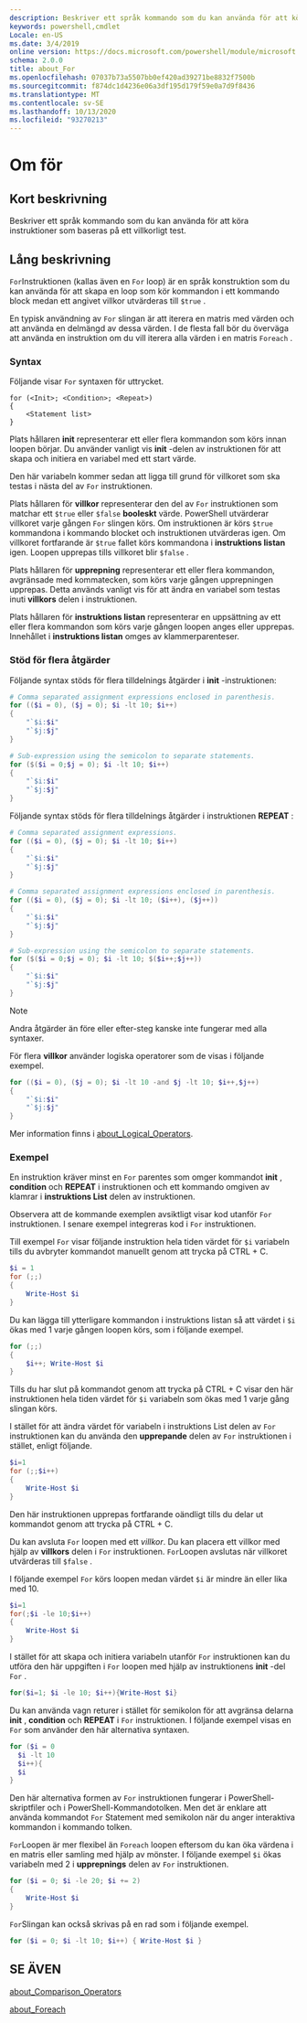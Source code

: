 ```yaml
---
description: Beskriver ett språk kommando som du kan använda för att köra instruktioner som baseras på ett villkorligt test.
keywords: powershell,cmdlet
Locale: en-US
ms.date: 3/4/2019
online version: https://docs.microsoft.com/powershell/module/microsoft.powershell.core/about/about_for?view=powershell-7.1&WT.mc_id=ps-gethelp
schema: 2.0.0
title: about_For
ms.openlocfilehash: 07037b73a5507bb0ef420ad39271be8832f7500b
ms.sourcegitcommit: f874dc1d4236e06a3df195d179f59e0a7d9f8436
ms.translationtype: MT
ms.contentlocale: sv-SE
ms.lasthandoff: 10/13/2020
ms.locfileid: "93270213"
---
```

# <a name="about-for"></a>Om för

## <a name="short-description"></a>Kort beskrivning
Beskriver ett språk kommando som du kan använda för att köra instruktioner som baseras på ett villkorligt test.

## <a name="long-description"></a>Lång beskrivning

`For`Instruktionen (kallas även en `For` loop) är en språk konstruktion som du kan använda för att skapa en loop som kör kommandon i ett kommando block medan ett angivet villkor utvärderas till `$true` .

En typisk användning av `For` slingan är att iterera en matris med värden och att använda en delmängd av dessa värden. I de flesta fall bör du överväga att använda en instruktion om du vill iterera alla värden i en matris `Foreach` .

### <a name="syntax"></a>Syntax

Följande visar `For` syntaxen för uttrycket.

```
for (<Init>; <Condition>; <Repeat>)
{
    <Statement list>
}
```

Plats hållaren **init** representerar ett eller flera kommandon som körs innan loopen börjar. Du använder vanligt vis **init** -delen av instruktionen för att skapa och initiera en variabel med ett start värde.

Den här variabeln kommer sedan att ligga till grund för villkoret som ska testas i nästa del av `For` instruktionen.

Plats hållaren för **villkor** representerar den del av `For` instruktionen som matchar ett `$true` eller `$false` **booleskt** värde. PowerShell utvärderar villkoret varje gången `For` slingen körs. Om instruktionen är körs `$true` kommandona i kommando blocket och instruktionen utvärderas igen. Om villkoret fortfarande är `$true` fallet körs kommandona i **instruktions listan** igen. Loopen upprepas tills villkoret blir `$false` .

Plats hållaren för **upprepning** representerar ett eller flera kommandon, avgränsade med kommatecken, som körs varje gången upprepningen upprepas. Detta används vanligt vis för att ändra en variabel som testas inuti **villkors** delen i instruktionen.

Plats hållaren för **instruktions listan** representerar en uppsättning av ett eller flera kommandon som körs varje gången loopen anges eller upprepas. Innehållet i **instruktions listan** omges av klammerparenteser.

### <a name="support-for-multiple-operations"></a>Stöd för flera åtgärder

Följande syntax stöds för flera tilldelnings åtgärder i **init** -instruktionen:

```powershell
# Comma separated assignment expressions enclosed in parenthesis.
for (($i = 0), ($j = 0); $i -lt 10; $i++)
{
    "`$i:$i"
    "`$j:$j"
}

# Sub-expression using the semicolon to separate statements.
for ($($i = 0;$j = 0); $i -lt 10; $i++)
{
    "`$i:$i"
    "`$j:$j"
}
```

Följande syntax stöds för flera tilldelnings åtgärder i instruktionen **REPEAT** :

```powershell
# Comma separated assignment expressions.
for (($i = 0), ($j = 0); $i -lt 10; $i++)
{
    "`$i:$i"
    "`$j:$j"
}

# Comma separated assignment expressions enclosed in parenthesis.
for (($i = 0), ($j = 0); $i -lt 10; ($i++), ($j++))
{
    "`$i:$i"
    "`$j:$j"
}

# Sub-expression using the semicolon to separate statements.
for ($($i = 0;$j = 0); $i -lt 10; $($i++;$j++))
{
    "`$i:$i"
    "`$j:$j"
}
```

> [!NOTE]
> Andra åtgärder än före eller efter-steg kanske inte fungerar med alla syntaxer.

För flera **villkor** använder logiska operatorer som de visas i följande exempel.

```powershell
for (($i = 0), ($j = 0); $i -lt 10 -and $j -lt 10; $i++,$j++)
{
    "`$i:$i"
    "`$j:$j"
}
```

Mer information finns i [about_Logical_Operators](about_Logical_Operators.md).

### <a name="examples"></a>Exempel

En instruktion kräver minst en `For` parentes som omger kommandot **init** , **condition** och **REPEAT** i instruktionen och ett kommando omgiven av klamrar i **instruktions List** delen av instruktionen.

Observera att de kommande exemplen avsiktligt visar kod utanför `For` instruktionen. I senare exempel integreras kod i `For` instruktionen.

Till exempel `For` visar följande instruktion hela tiden värdet för `$i` variabeln tills du avbryter kommandot manuellt genom att trycka på CTRL + C.

```powershell
$i = 1
for (;;)
{
    Write-Host $i
}
```

Du kan lägga till ytterligare kommandon i instruktions listan så att värdet i `$i` ökas med 1 varje gången loopen körs, som i följande exempel.

```powershell
for (;;)
{
    $i++; Write-Host $i
}
```

Tills du har slut på kommandot genom att trycka på CTRL + C visar den här instruktionen hela tiden värdet för `$i` variabeln som ökas med 1 varje gång slingan körs.

I stället för att ändra värdet för variabeln i instruktions List delen av `For` instruktionen kan du använda den **upprepande** delen av `For` instruktionen i stället, enligt följande.

```powershell
$i=1
for (;;$i++)
{
    Write-Host $i
}
```

Den här instruktionen upprepas fortfarande oändligt tills du delar ut kommandot genom att trycka på CTRL + C.

Du kan avsluta `For` loopen med ett *villkor*. Du kan placera ett villkor med hjälp av **villkors** delen i `For` instruktionen. `For`Loopen avslutas när villkoret utvärderas till `$false` .

I följande exempel `For` körs loopen medan värdet `$i` är mindre än eller lika med 10.

```powershell
$i=1
for(;$i -le 10;$i++)
{
    Write-Host $i
}
```

I stället för att skapa och initiera variabeln utanför `For` instruktionen kan du utföra den här uppgiften i `For` loopen med hjälp av instruktionens **init** -del `For` .

```powershell
for($i=1; $i -le 10; $i++){Write-Host $i}
```

Du kan använda vagn returer i stället för semikolon för att avgränsa delarna **init** , **condition** och **REPEAT** i `For` instruktionen. I följande exempel visas en `For` som använder den här alternativa syntaxen.

```powershell
for ($i = 0
  $i -lt 10
  $i++){
  $i
}
```

Den här alternativa formen av `For` instruktionen fungerar i PowerShell-skriptfiler och i PowerShell-Kommandotolken. Men det är enklare att använda kommandot `For` Statement med semikolon när du anger interaktiva kommandon i kommando tolken.

`For`Loopen är mer flexibel än `Foreach` loopen eftersom du kan öka värdena i en matris eller samling med hjälp av mönster. I följande exempel `$i` ökas variabeln med 2 i **upprepnings** delen av `For` instruktionen.

```powershell
for ($i = 0; $i -le 20; $i += 2)
{
    Write-Host $i
}
```

`For`Slingan kan också skrivas på en rad som i följande exempel.

```powershell
for ($i = 0; $i -lt 10; $i++) { Write-Host $i }
```

## <a name="see-also"></a>SE ÄVEN

[about_Comparison_Operators](about_Comparison_Operators.md)

[about_Foreach](about_Foreach.md)

